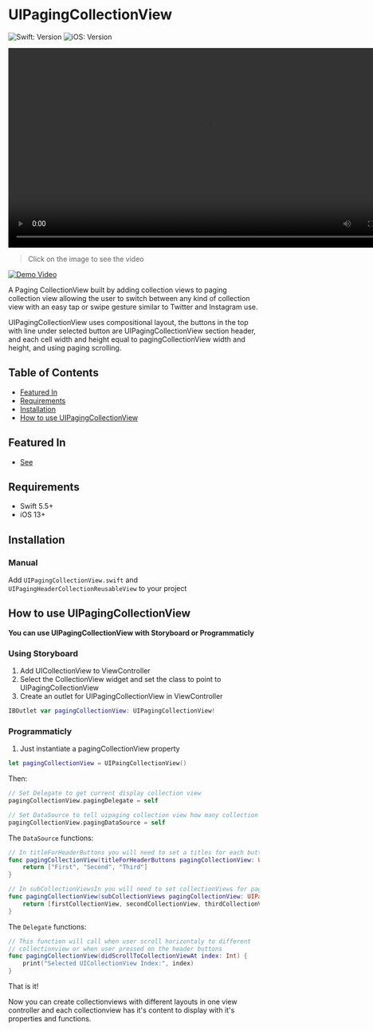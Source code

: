 # UIPagingCollectionView

<!-- Project Settings -->
![Swift: Version](https://img.shields.io/badge/Swift-5.5-lightgray?logo=Swift)
![iOS: Version](https://img.shields.io/badge/iOS-13.0+-lightgray) 

<video width=800 autoplay loop>
    <source src="demo/demo.mov" type="video/mov">
</video>

> Click on the image to see the video

[![Demo Video](https://img.youtube.com/vi/vhRQ31gmYbU/0.jpg)](https://youtu.be/vhRQ31gmYbU)

<!-- Project bref -->
A Paging CollectionView built by adding collection views to paging collection view allowing the user to switch between any kind of collection view with an easy tap or swipe gesture similar to Twitter and Instagram use.

UIPagingCollectionView uses compositional layout, the buttons in the top with line under selected button are UIPagingCollectionView section header, and each cell width and height equal to pagingCollectionView width and height, and using paging scrolling.



<!-- ---------------------------------------------------------------------------- -->
## Table of Contents
 - [Featured In](#featured-in)
 - [Requirements](#requirements)
 - [Installation](#installation)
 - [How to use UIPagingCollectionView](#how-to-use-uipagingcollectionview)



<!-- ---------------------------------------------------------------------------- -->
## Featured In
- [See](https://github.com/Mohamed-Khaterr/See)


<!-- ---------------------------------------------------------------------------- -->
## Requirements
- Swift 5.5+
- iOS 13+



<!-- ---------------------------------------------------------------------------- -->
## Installation
<!-- ### CocoaPods -->
### Manual
Add `UIPagingCollectionView.swift` and `UIPagingHeaderCollectionReusableView` to your project


## How to use UIPagingCollectionView

**You can use UIPagingCollectionView with Storyboard or Programmaticly**

### Using Storyboard
1. Add UICollectionView to ViewController
2. Select the CollectionView widget and set the class to point to UIPagingCollectionView
3. Create an outlet for UIPagingCollectionView in ViewController

```swift
IBOutlet var pagingCollectionView: UIPagingCollectionView!
```


### Programmaticly
1. Just instantiate a pagingCollectionView property
```swift
let pagingCollectionView = UIPaingCollectionView()
```

Then:

```swift
// Set Delegate to get current display collection view
pagingCollectionView.pagingDelegate = self

// Set DataSource to tell uipaging collection view how many collection view you want to display
pagingCollectionView.pagingDataSource = self
```


The `DataSource` functions:

```swift
// In titleForHeaderButtons you will need to set a titles for each button in header of uipagingCollectionview in sequence
func pagingCollectionView(titleForHeaderButtons pagingCollectionView: UIPagingCollectionView) -> [String] {
    return ["First", "Second", "Third"]
}

// In subCollectionViewsIn you will need to set collectionViews for pages you want in sequence with header titles
func pagingCollectionView(subCollectionViews pagingCollectionView: UIPagingCollectionView) -> [UICollectionView] {
    return [firstCollectionView, secondCollectionView, thirdCollectionView]
}
```


The `Delegate` functions:

```swift
// This function will call when user scroll horizontaly to different 
// collectionview or when user pressed on the header buttons
func pagingCollectionView(didScrollToCollectionViewAt index: Int) {
    print("Selected UICollectionView Index:", index)
}
```

That is it!


Now you can create collectionviews with different layouts in one view controller and each collectionview has it's content to display with it's properties and functions.
